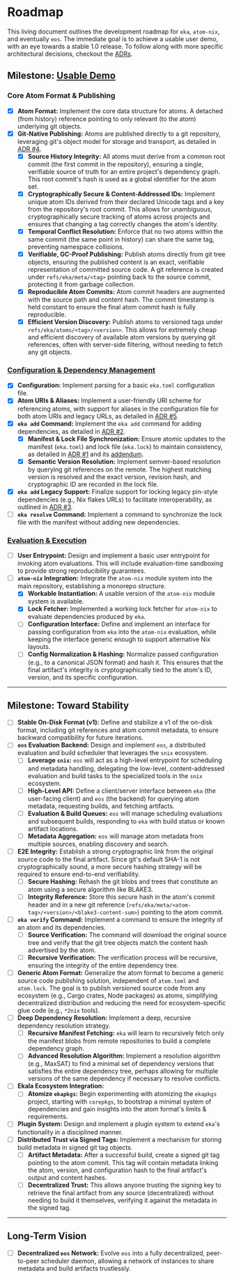 # Roadmap

This living document outlines the development roadmap for `eka`, `atom-nix`, and eventually `eos`. The immediate goal is to achieve a usable user demo, with an eye towards a stable 1.0 release. To follow along with more specific architectural decisions, checkout the [ADRs](./adrs).

## Milestone: [Usable Demo](https://github.com/ekala-project/eka/milestone/2)

### Core Atom Format & Publishing

- [x] **Atom Format:** Implement the core data structure for atoms. A detached (from history) reference pointing to only relevant (to the atom) underlying git objects.
- [x] **Git-Native Publishing:** Atoms are published directly to a git repository, leveraging git's object model for storage and transport, as detailed in [ADR #4](adrs/0004-publish-command.md).
  - [x] **Source History Integrity:** All atoms must derive from a common root commit (the first commit in the repository), ensuring a single, verifiable source of truth for an entire project's dependency graph. This root commit's hash is used as a global identifier for the atom set.
  - [x] **Cryptographically Secure & Content-Addressed IDs:** Implement unique atom IDs derived from their declared Unicode tags and a key from the repository's root commit. This allows for unambiguous, cryptographically secure tracking of atoms across projects and ensures that changing a tag correctly changes the atom's identity.
  - [x] **Temporal Conflict Resolution:** Enforce that no two atoms within the same commit (the same point in history) can share the same tag, preventing namespace collisions.
  - [x] **Verifiable, GC-Proof Publishing:** Publish atoms directly from git tree objects, ensuring the published content is an exact, verifiable representation of committed source code. A git reference is created under `refs/eka/meta/<tag>` pointing back to the source commit, protecting it from garbage collection.
  - [x] **Reproducible Atom Commits:** Atom commit headers are augmented with the source path and content hash. The commit timestamp is held constant to ensure the final atom commit hash is fully reproducible.
  - [x] **Efficient Version Discovery:** Publish atoms to versioned tags under `refs/eka/atoms/<tag>/<version>`. This allows for extremely cheap and efficient discovery of available atom versions by querying git references, often with server-side filtering, without needing to fetch any git objects.

### [Configuration & Dependency Management](https://github.com/ekala-project/eka/issues/24)

- [x] **Configuration:** Implement parsing for a basic `eka.toml` configuration file.
- [x] **Atom URIs & Aliases:** Implement a user-friendly URI scheme for referencing atoms, with support for aliases in the configuration file for both atom URIs and legacy URLs, as detailed in [ADR #5](adrs/0005-uri-format.md).
- [x] **`eka add` Command:** Implement the `eka add` command for adding dependencies, as detailed in [ADR #2](adrs/0002-eka-add-command.md).
  - [x] **Manifest & Lock File Synchronization:** Ensure atomic updates to the manifest (`eka.toml`) and lock file (`eka.lock`) to maintain consistency, as detailed in [ADR #1](adrs/0001-lock-generation.md) and its [addendum](adrs/0001-lock-generation-addendum.md).
  - [x] **Semantic Version Resolution:** Implement semver-based resolution by querying git references on the remote. The highest matching version is resolved and the exact version, revision hash, and cryptographic ID are recorded in the lock file.
- [x] **`eka add` Legacy Support:** Finalize support for locking legacy pin-style dependencies (e.g., Nix flakes URLs) to facilitate interoperability, as outlined in [ADR #3](adrs/0003-pure-rust-pin-dependencies.md).
- [ ] **`eka resolve` Command:** Implement a command to synchronize the lock file with the manifest without adding new dependencies.

### [Evaluation & Execution](https://github.com/ekala-project/eka/issues/25)

- [ ] **User Entrypoint:** Design and implement a basic user entrypoint for invoking atom evaluations. This will include evaluation-time sandboxing to provide strong reproducibility guarantees.
- [ ] **`atom-nix` Integration:** Integrate the `atom-nix` module system into the main repository, establishing a monorepo structure.
  - [x] **Workable Instantiation:** A usable version of the `atom-nix` module system is available.
  - [x] **Lock Fetcher:** Implemented a working lock fetcher for `atom-nix` to evaluate dependencies produced by `eka`.
  - [ ] **Configuration Interface:** Define and implement an interface for passing configuration from `eka` into the `atom-nix` evaluation, while keeping the interface generic enough to support alternative Nix layouts.
  - [ ] **Config Normalization & Hashing:** Normalize passed configuration (e.g., to a canonical JSON format) and hash it. This ensures that the final artifact's integrity is cryptographically tied to the atom's ID, version, and its specific configuration.

---

## Milestone: Toward Stability

- [ ] **Stable On-Disk Format (v1):** Define and stabilize a v1 of the on-disk format, including git references and atom commit metadata, to ensure backward compatibility for future iterations.
- [ ] **`eos` Evaluation Backend:** Design and implement `eos`, a distributed evaluation and build scheduler that leverages the `snix` ecosystem.
  - [ ] **Leverage `snix`:** `eos` will act as a high-level entrypoint for scheduling and metadata handling, delegating the low-level, content-addressed evaluation and build tasks to the specialized tools in the `snix` ecosystem.
  - [ ] **High-Level API:** Define a client/server interface between `eka` (the user-facing client) and `eos` (the backend) for querying atom metadata, requesting builds, and fetching artifacts.
  - [ ] **Evaluation & Build Queues:** `eos` will manage scheduling evaluations and subsequent builds, responding to `eka` with build status or known artifact locations.
  - [ ] **Metadata Aggregation:** `eos` will manage atom metadata from multiple sources, enabling discovery and search.
- [ ] **E2E Integrity:** Establish a strong cryptographic link from the original source code to the final artifact. Since git's default SHA-1 is not cryptographically sound, a more secure hashing strategy will be required to ensure end-to-end verifiability.
  - [ ] **Secure Hashing:** Rehash the git blobs and trees that constitute an atom using a secure algorithm like BLAKE3.
  - [ ] **Integrity Reference:** Store this secure hash in the atom's commit header and in a new git reference (`refs/eka/meta/<atom-tag>/<version>/<blake3-content-sum>`) pointing to the atom commit.
- [ ] **`eka verify` Command:** Implement a command to ensure the integrity of an atom and its dependencies.
  - [ ] **Source Verification:** The command will download the original source tree and verify that the git tree objects match the content hash advertised by the atom.
  - [ ] **Recursive Verification:** The verification process will be recursive, ensuring the integrity of the entire dependency tree.
- [ ] **Generic Atom Format:** Generalize the atom format to become a generic source code publishing solution, independent of `atom.toml` and `atom.lock`. The goal is to publish versioned source code from any ecosystem (e.g., Cargo crates, Node packages) as atoms, simplifying decentralized distribution and reducing the need for ecosystem-specific glue code (e.g., `*2nix` tools).
- [ ] **Deep Dependency Resolution:** Implement a deep, recursive dependency resolution strategy.
  - [ ] **Recursive Manifest Fetching:** `eka` will learn to recursively fetch only the manifest blobs from remote repositories to build a complete dependency graph.
  - [ ] **Advanced Resolution Algorithm:** Implement a resolution algorithm (e.g., MaxSAT) to find a minimal set of dependency versions that satisfies the entire dependency tree, perhaps allowing for multiple versions of the same dependency if necessary to resolve conflicts.
- [ ] **Ekala Ecosystem Integration:**
  - [ ] **Atomize `ekapkgs`:** Begin experimenting with atomizing the `ekapkgs` project, starting with `corepkgs`, to bootstrap a minimal system of dependencies and gain insights into the atom format's limits & requirements.
- [ ] **Plugin System:** Design and implement a plugin system to extend `eka`'s functionality in a disciplined manner.
- [ ] **Distributed Trust via Signed Tags:** Implement a mechanism for storing build metadata in signed git tag objects.
  - [ ] **Artifact Metadata:** After a successful build, create a signed git tag pointing to the atom commit. This tag will contain metadata linking the atom, version, and configuration hash to the final artifact's output and content hashes.
  - [ ] **Decentralized Trust:** This allows anyone trusting the signing key to retrieve the final artifact from any source (decentralized) without needing to build it themselves, verifying it against the metadata in the signed tag.

---

## Long-Term Vision

- [ ] **Decentralized `eos` Network:** Evolve `eos` into a fully decentralized, peer-to-peer scheduler daemon, allowing a network of instances to share metadata and build artifacts trustlessly.
